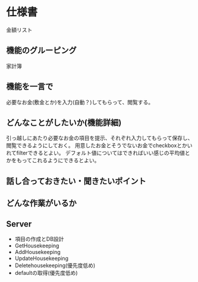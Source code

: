 # 仕様書

金額リスト

## 機能のグルーピング

家計簿

## 機能を一言で

必要なお金(敷金とか)を入力(自動？)してもらって、閲覧する。

## どんなことがしたいか(機能詳細)

引っ越しにあたり必要なお金の項目を提示、それぞれ入力してもらって保存し、閲覧できるようにしておく。
用意したお金とそうでないお金でcheckboxとかいれてfilterできるとよい。
デフォルト値についてはできればいい感じの平均値とかをもってこれるようにできるとよい。

## 話し合っておきたい・聞きたいポイント

## どんな作業がいるか

## Server

- 項目の作成とDB設計
- GetHousekeeping
- AddHousekeeping
- UpdateHousekeeping
- Deletehousekeeping(優先度低め)
- defaultの取得(優先度低め)